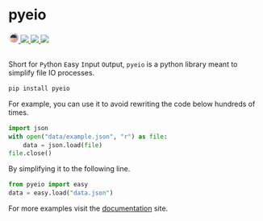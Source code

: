 # pyeio

<div align="left">
<a href="https://harttraveller.com/pyeio" target="_blank">
<img src="https://raw.githubusercontent.com/harttraveller/pyeio/main/docs/assets/pyeio-large.png" height=20>
</a>
<a href="https://github.com/harttraveller/pyeio/blob/main/LICENSE" target="_blank">
<img src="https://img.shields.io/badge/license-MIT-blue" height=20>
</a>
<a href="https://www.python.org/downloads" target="_blank">
<img src="https://img.shields.io/badge/python-3.10-blue" height=20>
</a>
<a href="https://github.com/psf/black" target="_blank">
<img src="https://img.shields.io/badge/code%20style-black-black" height=20>
</a>
</div>

<br>

Short for `Py`thon `E`asy `I`nput `O`utput, `pyeio` is a python library meant to simplify file IO processes.

```bash
pip install pyeio
```

For example, you can use it to avoid rewriting the code below hundreds of times.

```python
import json
with open("data/example.json", "r") as file:
    data = json.load(file)
file.close()
```

By simplifying it to the following line.

```python
from pyeio import easy
data = easy.load("data.json")
```

For more examples visit the [documentation](https://harttraveller.com/pyeio) site.




